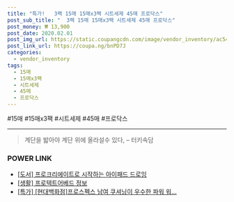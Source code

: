 ```yaml
--- 
title: "특가!   3팩 15매 15매x3팩 시트세제 45매 프로닥스" 
post_sub_title: "  3팩 15매 15매x3팩 시트세제 45매 프로닥스" 
post_money: ₩ 13,900 
post_date: 2020.02.01 
post_img_url: https://static.coupangcdn.com/image/vendor_inventory/ac54/339523a2bf629d02dd722e1b2e91ceb1dc9aa749273ef72dc9e92f17df9e.jpg 
post_link_url: https://coupa.ng/bnPD7J 
categories: 
  - vendor_inventory 
tags: 
  - 15매 
  - 15매x3팩 
  - 시트세제 
  - 45매 
  - 프로닥스 
--- 
```

  #15매 #15매x3팩 #시트세제 #45매 #프로닥스 
<hr> 

> 계단을 밟아야 계단 위에 올라설수 있다, – 터키속담 


### POWER LINK

* <a href="https://blog.naver.com/santokki14/221792375549" target="_blank">[도서] 프로크리에이트로 시작하는 아이패드 드로잉</a>
* <a href="https://blog.naver.com/santokki14/221766222749" target="_blank"> [생활] 프로텍트어베드 정보 </a>
* <a href="https://blog.naver.com/an0733/221786540235" target="_blank">[특가] [현대백화점]프로스펙스 남여 쿠셔닝이 우수한 파워 워...</a>
